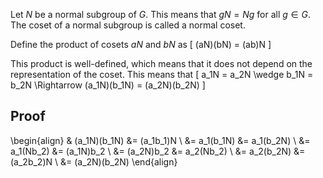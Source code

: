 Let $N$ be a normal subgroup of $G$. This means that $gN = Ng$ for all $g \in G$.
The coset of a normal subgroup is called a normal coset.

Define the product of cosets $aN$ and $bN$ as
\[ (aN)(bN) = (ab)N \]

This product is well-defined, which means that it does not depend on the representation of the coset.
This means that
\[ a_1N = a_2N \wedge b_1N = b_2N \Rightarrow (a_1N)(b_1N) = (a_2N)(b_2N) \]

## Proof

\begin{align}
& (a_1N)(b_1N) &= (a_1b_1)N
\\ &= a_1(b_1N) &= a_1(b_2N)
\\ &= a_1(Nb_2) &= (a_1N)b_2
\\ &= (a_2N)b_2 &= a_2(Nb_2)
\\ &= a_2(b_2N) &= (a_2b_2)N
\\ &= (a_2N)(b_2N)
\end{align}
